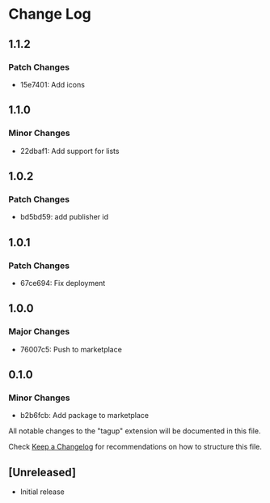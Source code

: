 # Change Log

## 1.1.2

### Patch Changes

- 15e7401: Add icons

## 1.1.0

### Minor Changes

- 22dbaf1: Add support for lists

## 1.0.2

### Patch Changes

- bd5bd59: add publisher id

## 1.0.1

### Patch Changes

- 67ce694: Fix deployment

## 1.0.0

### Major Changes

- 76007c5: Push to marketplace

## 0.1.0

### Minor Changes

- b2b6fcb: Add package to marketplace

All notable changes to the "tagup" extension will be documented in this file.

Check [Keep a Changelog](http://keepachangelog.com/) for recommendations on how to structure this file.

## [Unreleased]

- Initial release

